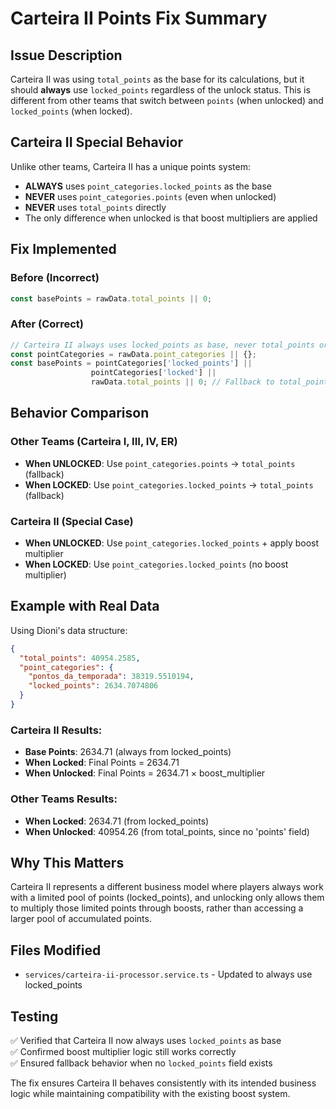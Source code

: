 # Carteira II Points Fix Summary

## Issue Description
Carteira II was using `total_points` as the base for its calculations, but it should **always** use `locked_points` regardless of the unlock status. This is different from other teams that switch between `points` (when unlocked) and `locked_points` (when locked).

## Carteira II Special Behavior
Unlike other teams, Carteira II has a unique points system:
- **ALWAYS** uses `point_categories.locked_points` as the base
- **NEVER** uses `point_categories.points` (even when unlocked)
- **NEVER** uses `total_points` directly
- The only difference when unlocked is that boost multipliers are applied

## Fix Implemented

### Before (Incorrect)
```typescript
const basePoints = rawData.total_points || 0;
```

### After (Correct)
```typescript
// Carteira II always uses locked_points as base, never total_points or points
const pointCategories = rawData.point_categories || {};
const basePoints = pointCategories['locked_points'] || 
                  pointCategories['locked'] || 
                  rawData.total_points || 0; // Fallback to total_points if no locked_points
```

## Behavior Comparison

### Other Teams (Carteira I, III, IV, ER)
- **When UNLOCKED**: Use `point_categories.points` → `total_points` (fallback)
- **When LOCKED**: Use `point_categories.locked_points` → `total_points` (fallback)

### Carteira II (Special Case)
- **When UNLOCKED**: Use `point_categories.locked_points` + apply boost multiplier
- **When LOCKED**: Use `point_categories.locked_points` (no boost multiplier)

## Example with Real Data

Using Dioni's data structure:
```json
{
  "total_points": 40954.2585,
  "point_categories": {
    "pontos_da_temporada": 38319.5510194,
    "locked_points": 2634.7074806
  }
}
```

### Carteira II Results:
- **Base Points**: 2634.71 (always from locked_points)
- **When Locked**: Final Points = 2634.71
- **When Unlocked**: Final Points = 2634.71 × boost_multiplier

### Other Teams Results:
- **When Locked**: 2634.71 (from locked_points)
- **When Unlocked**: 40954.26 (from total_points, since no 'points' field)

## Why This Matters
Carteira II represents a different business model where players always work with a limited pool of points (locked_points), and unlocking only allows them to multiply those limited points through boosts, rather than accessing a larger pool of accumulated points.

## Files Modified
- `services/carteira-ii-processor.service.ts` - Updated to always use locked_points

## Testing
✅ Verified that Carteira II now always uses `locked_points` as base  
✅ Confirmed boost multiplier logic still works correctly  
✅ Ensured fallback behavior when no `locked_points` field exists  

The fix ensures Carteira II behaves consistently with its intended business logic while maintaining compatibility with the existing boost system.